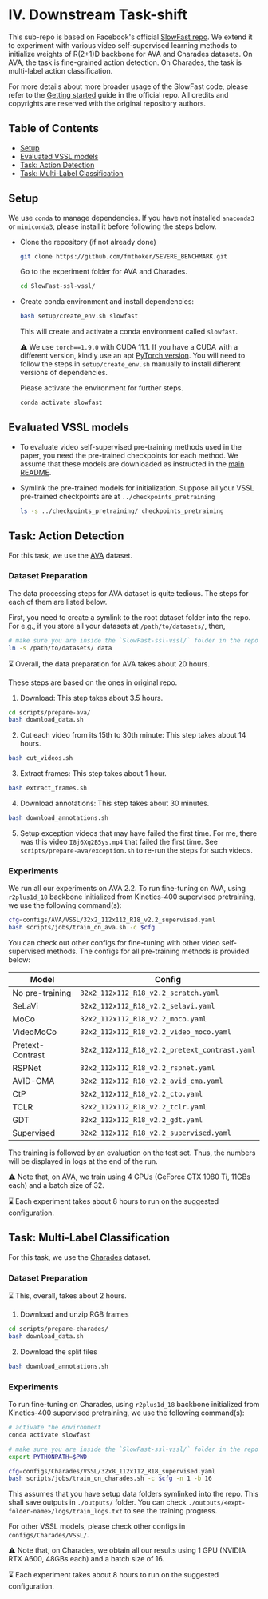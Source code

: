 
# IV. Downstream Task-shift

This sub-repo is based on Facebook's official [SlowFast repo](https://github.com/facebookresearch/SlowFast). We extend it to experiment with various video self-supervised learning methods to initialize weights of R(2+1)D backbone for AVA and Charades datasets. On AVA, the task is fine-grained action detection. On Charades, the task is multi-label action classification.

For more details about more broader usage of the SlowFast code, please refer to the [Getting started](https://github.com/facebookresearch/SlowFast/blob/main/GETTING_STARTED.md) guide in the official repo. All credits and copyrights are reserved with the original repository authors.


## Table of Contents

* [Setup](#setup)
* [Evaluated VSSL models](#evaluated-vssl-models)
* [Task: Action Detection](#task-action-detection)
* [Task: Multi-Label Classification](#task-multi-label-classification)

## Setup

We use `conda` to manage dependencies. If you have not installed `anaconda3` or `miniconda3`, please install it before following the steps below.

* Clone the repository (if not already done)
    ```sh
    git clone https://github.com/fmthoker/SEVERE_BENCHMARK.git
    ```
    Go to the experiment folder for AVA and Charades.
    ```sh
    cd SlowFast-ssl-vssl/
    ```
* Create conda environment and install dependencies:
    ```sh
    bash setup/create_env.sh slowfast
    ```
    This will create and activate a conda environment called `slowfast`.
    
    :warning: We use `torch==1.9.0` with CUDA 11.1. If you have a CUDA with a different version, kindly use an apt [PyTorch version](https://pytorch.org/get-started/previous-versions/). You will need to follow the steps in `setup/create_env.sh` manually to install different versions of dependencies.
    
    Please activate the environment for further steps.
    ```sh
    conda activate slowfast
    ```
<!-- * (Refer to the following sections for setting up datasets) Symlink the dataset folder. Suppose Charades and AVA datasets are stored inside `/path/to/datasets/`. Then, run the following from the repo:
    ```sh
    ln -s /path/to/datasets/ data
    ``` -->

## Evaluated VSSL models

* To evaluate video self-supervised pre-training methods used in the paper, you need the pre-trained checkpoints for each method. We assume that these models are downloaded as instructed in the [main README](../README.md).

<!-- * Download those from [here](https://surfdrive.surf.nl/files/index.php/s/Zw9tbuOYAInzVQC), if not already downloaded. Unzip the downloaded file. This will create `checkpoints_pretraining/` folder which contains checkpoints for each of the methods used in the paper. -->

* Symlink the pre-trained models for initialization. Suppose all your VSSL pre-trained checkpoints are at `../checkpoints_pretraining`
    ```sh
    ls -s ../checkpoints_pretraining/ checkpoints_pretraining
    ```

## Task: Action Detection

For this task, we use the [AVA](https://research.google.com/ava/download.html) dataset.

### Dataset Preparation

The data processing steps for AVA dataset is quite tedious. The steps for each of them are listed below.

First, you need to create a symlink to the root dataset folder into the repo. For e.g., if you store all your datasets at `/path/to/datasets/`, then,
```sh
# make sure you are inside the `SlowFast-ssl-vssl/` folder in the repo
ln -s /path/to/datasets/ data
```

:hourglass: Overall, the data preparation for AVA takes about 20 hours.

These steps are based on the ones in original repo.

1. Download: This step takes about 3.5 hours.
```sh
cd scripts/prepare-ava/
bash download_data.sh
```

2. Cut each video from its 15th to 30th minute: This step takes about 14 hours.
```sh
bash cut_videos.sh
```

3. Extract frames: This step takes about 1 hour.
```sh
bash extract_frames.sh
```

4. Download annotations: This step takes about 30 minutes.
```sh
bash download_annotations.sh
```

5. Setup exception videos that may have failed the first time. For me, there was this video `I8j6Xq2B5ys.mp4` that failed the first time. See `scripts/prepare-ava/exception.sh` to re-run the steps for such videos.

### Experiments

We run all our experiments on AVA 2.2. To run fine-tuning on AVA, using `r2plus1d_18` backbone initialized from Kinetics-400 supervised pretraining, we use the following command(s):
```sh
cfg=configs/AVA/VSSL/32x2_112x112_R18_v2.2_supervised.yaml
bash scripts/jobs/train_on_ava.sh -c $cfg
```

You can check out other configs for fine-tuning with other video self-supervised methods. The configs for all pre-training methods is provided below:

| **Model**        | **Config**                                    |
|------------------|-----------------------------------------------|
| No pre-training  | `32x2_112x112_R18_v2.2_scratch.yaml`          |
| SeLaVi           | `32x2_112x112_R18_v2.2_selavi.yaml`           |
| MoCo             | `32x2_112x112_R18_v2.2_moco.yaml`             |
| VideoMoCo        | `32x2_112x112_R18_v2.2_video_moco.yaml`       |
| Pretext-Contrast | `32x2_112x112_R18_v2.2_pretext_contrast.yaml` |
| RSPNet           | `32x2_112x112_R18_v2.2_rspnet.yaml`           |
| AVID-CMA         | `32x2_112x112_R18_v2.2_avid_cma.yaml`         |
| CtP              | `32x2_112x112_R18_v2.2_ctp.yaml`              |
| TCLR             | `32x2_112x112_R18_v2.2_tclr.yaml`             |
| GDT              | `32x2_112x112_R18_v2.2_gdt.yaml`              |
| Supervised       | `32x2_112x112_R18_v2.2_supervised.yaml`       |

The training is followed by an evaluation on the test set. Thus, the numbers will be displayed in logs at the end of the run.

:warning: Note that, on AVA, we train using 4 GPUs (GeForce GTX 1080 Ti, 11GBs each) and a batch size of 32.

:hourglass: Each experiment takes about 8 hours to run on the suggested configuration.


## Task: Multi-Label Classification

For this task, we use the [Charades](https://prior.allenai.org/projects/charades) dataset.

### Dataset Preparation

:hourglass: This, overall, takes about 2 hours.

1. Download and unzip RGB frames
```sh
cd scripts/prepare-charades/
bash download_data.sh
```

2. Download the split files
```sh
bash download_annotations.sh
```

### Experiments

To run fine-tuning on Charades, using `r2plus1d_18` backbone initialized from Kinetics-400 supervised pretraining, we use the following command(s):
```sh
# activate the environment
conda activate slowfast

# make sure you are inside the `SlowFast-ssl-vssl/` folder in the repo
export PYTHONPATH=$PWD

cfg=configs/Charades/VSSL/32x8_112x112_R18_supervised.yaml
bash scripts/jobs/train_on_charades.sh -c $cfg -n 1 -b 16
```
This assumes that you have setup data folders symlinked into the repo. This shall save outputs in `./outputs/` folder. You can check `./outputs/<expt-folder-name>/logs/train_logs.txt` to see the training progress.

For other VSSL models, please check other configs in `configs/Charades/VSSL/`.

:warning: Note that, on Charades, we obtain all our results using 1 GPU (NVIDIA RTX A600, 48GBs each) and a batch size of 16.

:hourglass: Each experiment takes about 8 hours to run on the suggested configuration.
